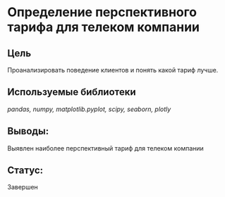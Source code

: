 # Определение перспективного тарифа для телеком компании

## Цель

Проанализировать поведение клиентов и понять какой тариф лучше.

## Используемые библиотеки
*pandas,*
*numpy,*
*matplotlib.pyplot,*
*scipy,*
*seaborn,*
*plotly*

## Выводы:

Выявлен наиболее перспективный тариф для телеком компании

## Статус:

Завершен